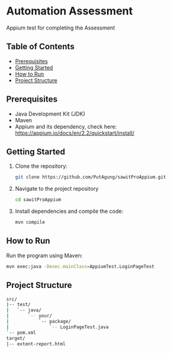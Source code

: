 # Automation Assessment

Appium test for completing the Assessment

## Table of Contents

- [Prerequisites](#prerequisites)
- [Getting Started](#getting-started)
- [How to Run](#how-to-run)
- [Project Structure](#project-structure)

## Prerequisites

- Java Development Kit (JDK)
- Maven
- Appium and its dependency, check here: https://appium.io/docs/en/2.2/quickstart/install/

## Getting Started

1. Clone the repository:
   ```bash
   git clone https://github.com/PutAgung/sawitProAppium.git
   ```
2. Navigate to the project repository
   ```bash
   cd sawitProAppium
   ```
3. Install dependencies and compile the code:
   ```bash
   mvn compile
   ```

## How to Run
Run the program using Maven:
   ```bash
   mvn exec:java -Dexec.mainClass=AppiumTest.LoginPageTest
   ```

## Project Structure
   ```bash
src/
|-- test/
|   `-- java/
|       `-- your/
|           `-- package/
|               `-- LoginPageTest.java
`-- pom.xml
target/
|-- extent-report.html
  ```

